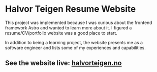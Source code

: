 # Halvor Teigen Resume Website

This project was implemented because I was curious about the frontend framework Astro and wanted to learn more about it.
I figured a resume/CV/portfolio website was a good place to start.

In addition to being a learning project, the website presents me as a software engineer and lists some of my experiences and capabilities.

## See the website live: [halvorteigen.no](https://halvorteigen.no)

